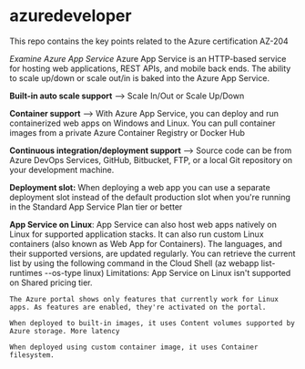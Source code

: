 # azuredeveloper
This repo contains the key points related to the Azure certification AZ-204

*Examine Azure App Service*
Azure App Service is an HTTP-based service for hosting web applications, REST APIs, and mobile back ends. The ability to scale up/down or scale out/in is baked into the Azure App Service.

**Built-in auto scale support** --> Scale In/Out or Scale Up/Down

**Container support** --> With Azure App Service, you can deploy and run containerized web apps on Windows and Linux. You can pull container images from a private Azure Container Registry or Docker Hub

**Continuous integration/deployment support** --> Source code can be from Azure DevOps Services, GitHub, Bitbucket, FTP, or a local Git repository on your development machine.

**Deployment slot:** When deploying a web app you can use a separate deployment slot instead of the default production slot when you're running in the Standard App Service Plan tier or better

**App Service on Linux**: App Service can also host web apps natively on Linux for supported application stacks. It can also run custom Linux containers (also known as Web App for Containers).  The languages, and their supported versions, are updated regularly. You can retrieve the current list by using the following command in the Cloud Shell (az webapp list-runtimes --os-type linux)
  Limitations:
    App Service on Linux isn't supported on Shared pricing tier.
    
    The Azure portal shows only features that currently work for Linux apps. As features are enabled, they're activated on the portal.
    
    When deployed to built-in images, it uses Content volumes supported by Azure storage. More latency
    
    When deployed using custom container image, it uses Container filesystem.
